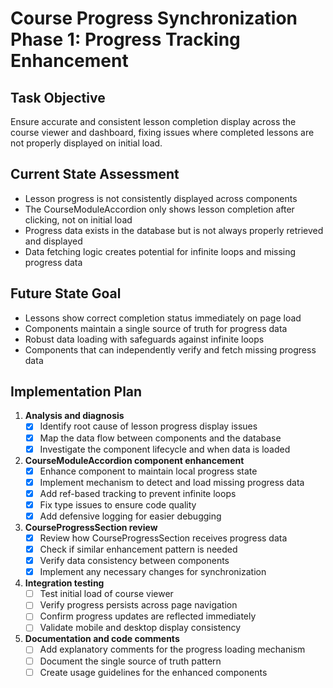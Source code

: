 # Course Progress Synchronization Phase 1: Progress Tracking Enhancement

## Task Objective
Ensure accurate and consistent lesson completion display across the course viewer and dashboard, fixing issues where completed lessons are not properly displayed on initial load.

## Current State Assessment
- Lesson progress is not consistently displayed across components
- The CourseModuleAccordion only shows lesson completion after clicking, not on initial load
- Progress data exists in the database but is not always properly retrieved and displayed
- Data fetching logic creates potential for infinite loops and missing progress data

## Future State Goal
- Lessons show correct completion status immediately on page load
- Components maintain a single source of truth for progress data
- Robust data loading with safeguards against infinite loops
- Components that can independently verify and fetch missing progress data

## Implementation Plan

1. **Analysis and diagnosis**
   - [x] Identify root cause of lesson progress display issues
   - [x] Map the data flow between components and the database
   - [x] Investigate the component lifecycle and when data is loaded

2. **CourseModuleAccordion component enhancement**
   - [x] Enhance component to maintain local progress state
   - [x] Implement mechanism to detect and load missing progress data
   - [x] Add ref-based tracking to prevent infinite loops
   - [x] Fix type issues to ensure code quality
   - [x] Add defensive logging for easier debugging

3. **CourseProgressSection review**
   - [x] Review how CourseProgressSection receives progress data
   - [x] Check if similar enhancement pattern is needed
   - [x] Verify data consistency between components
   - [x] Implement any necessary changes for synchronization

4. **Integration testing**
   - [ ] Test initial load of course viewer
   - [ ] Verify progress persists across page navigation
   - [ ] Confirm progress updates are reflected immediately
   - [ ] Validate mobile and desktop display consistency

5. **Documentation and code comments**
   - [ ] Add explanatory comments for the progress loading mechanism
   - [ ] Document the single source of truth pattern
   - [ ] Create usage guidelines for the enhanced components 